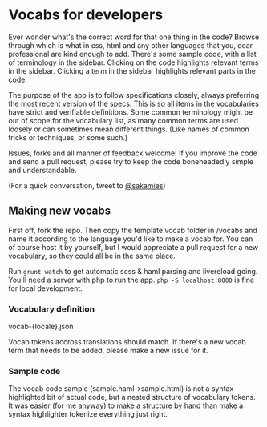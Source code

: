 # Vocabs for developers

Ever wonder what's the correct word for that one thing in the code? Browse through which is what in css, html and any other languages that you, dear professional are kind enough to add. There's some sample code, with a list of terminology in the sidebar. Clicking on the code highlights relevant terms in the sidebar. Clicking a term in the sidebar highlights relevant parts in the code.

The purpose of the app is to follow specifications closely, always preferring the most recent version of the specs. This is so all items in the vocabularies have strict and verifiable definitions. Some common terminology might be out of scope for the vocabulary list, as many common terms are used loosely or can sometimes mean different things. (Like names of common tricks or techniques, or some such.)

Issues, forks and all manner of feedback welcome! If you improve the code and send a pull request, please try to keep the code boneheadedly simple and understandable.

(For a quick conversation, tweet to [@sakamies](http://twitter.com/sakamies))


## Making new vocabs

First off, fork the repo. Then copy the template.vocab folder in /vocabs and name it according to the language you'd like to make a vocab for. You can of course host it by yourself, but I would appreciate a pull request for a new vocabulary, so they could all be in the same place.

Run `grunt watch` to get automatic scss & haml parsing and livereload going. You'll need a server with php to run the app. `php -S localhost:8000` is fine for local development.

### Vocabulary definition

vocab-{locale}.json

Vocab tokens accross translations should match. If there's a new vocab term that needs to be added, please make a new issue for it.

### Sample code

The vocab code sample (sample.haml->sample.html) is not a syntax highlighted bit of actual code, but a nested structure of vocabulary tokens. It was easier (for me anyway) to make a structure by hand than make a syntax highlighter tokenize everything just right.


